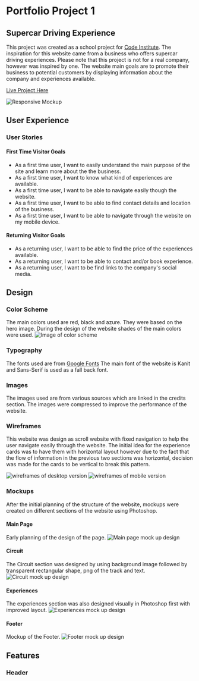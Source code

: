 # Portfolio Project 1
## Supercar Driving Experience
This project was created as a school project for [Code Institute](https://codeinstitute.net/ie/). The inspiration for this website came from a business who offers supercar driving experiences. Please note that this project is not for a real company, however was inspired by one. The website main goals are to promote their business to potential customers by displaying information about the company and experiences available. 

[Live Project Here](https://dayana-n.github.io/portfolio-project-1/index.html)

![Responsive Mockup](./assets/images/readme-images/responsive.PNG)
## User Experience
### User Stories
#### First Time Visitor Goals
* As a first time user, I want to easily understand the main purpose of the site and learn more about the the business.
* As a first time user, I want to know what kind of experiences are available.
* As a first time user, I want to be able to navigate easily though the website.
* As a first time user, I want to be able to find contact details and location of the business.
* As a first time user, I want to be able to navigate through the website on my mobile device.
#### Returning Visitor Goals
* As a returning user, I want to be able to find the price of the experiences available.
* As a returning user, I want to be able to contact and/or book experience.
* As a returning user, I want to be find links to the company's social media.
## Design
### Color Scheme
The main colors used are red, black and azure. They were based on the hero image. During the design of the website shades of the main colors were used. 
![Image of color scheme](./assets/images/readme-images/color-scheme.PNG)
### Typography
The fonts used are from [Google Fonts](https://fonts.google.com/specimen/Kanit?query=kanit) The main font of the website is Kanit and Sans-Serif is used as a fall back font.
### Images
The images used are from various sources which are linked in the credits section. The images were compressed to improve the performance of the website. 
### Wireframes
This website was design as scroll website with fixed navigation to help the user navigate easily through the website.
The initial idea for the experience cards was to have them with horizontal layout however due to the fact that the flow of information in the previous two sections was horizontal, decision was made for the cards to be vertical to break this pattern.

![wireframes of desktop version](./assets/images/readme-images/balsamiq-page1.PNG)
![wireframes of mobile version](./assets/images/readme-images/balsamiq-page-mobile.PNG)

### Mockups
After the initial planning of the structure of the website, mockups were created on different sections of the website using Photoshop.
#### Main Page
Early planning of the design of the page.
![Main page mock up design](./assets/images/readme-images/main-page-mockup.PNG)

#### Circuit 
The Circuit section was designed by using background image followed by transparent rectangular shape, png of the track and text.
![Circuit mock up design](./assets/images/readme-images/racetrack-mockup.PNG)

#### Experiences
The experiences section was also designed visually in Photoshop first with improved layout.
![Experiences mock up design](./assets/images/readme-images/carcard-mockup.PNG)
#### Footer
Mockup of the Footer.
![Footer mock up design](./assets/images/readme-images/footer-mockup.PNG)

## Features
### Header
